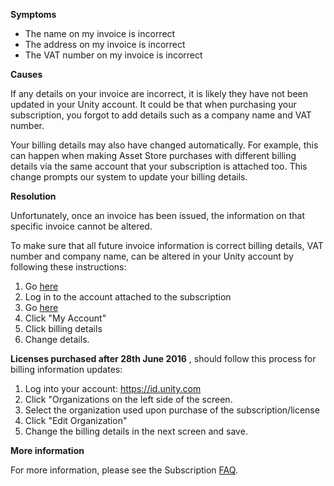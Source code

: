 

**Symptoms**


- The name on my invoice is incorrect
- The address on my invoice is incorrect
- The VAT number on my invoice is incorrect



**Causes**



If any details on your invoice are incorrect, it is likely they have not been updated in your Unity account. It could be that when purchasing your subscription, you forgot to add details such as a company name and VAT number.



Your billing details may also have changed automatically. For example, this can happen when making Asset Store purchases with different billing details via the same account that your subscription is attached too. This change prompts our system to update your billing details.



**Resolution**



Unfortunately, once an invoice has been issued, the information on that specific invoice cannot be altered.



To make sure that all future invoice information is correct billing details, VAT number and company name, can be altered in your Unity account by following these instructions:


1. Go [here](https://accounts.unity3d.com/sign-in)
2. Log in to the account attached to the subscription
3. Go [here](https://store.unity3d.com/)
4. Click "My Account"
5. Click billing details
6. Change details.



**Licenses purchased after 28th June 2016** , should follow this process for billing information updates:


1. Log into your account: https://id.unity.com
2. Click "Organizations on the left side of the screen.
3. Select the organization used upon purchase of the subscription/license
4. Click "Edit Organization"
5. Change the billing details in the next screen and save.



**More information**



For more information, please see the Subscription [FAQ](http://unity3d.com/unity/faq/2494).

